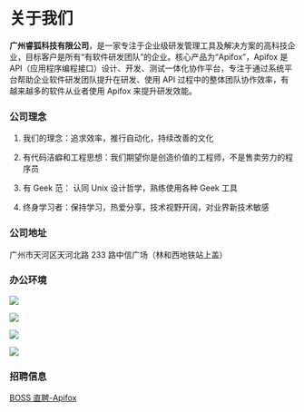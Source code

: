 # 关于我们

**广州睿狐科技有限公司**，是一家专注于企业级研发管理工具及解决方案的高科技企业，目标客户是所有“有软件研发团队”的企业。核心产品为“Apifox”，Apifox 是 API（应用程序编程接口）设计、开发、测试一体化协作平台，专注于通过系统平台帮助企业软件研发团队提升在研发、使用 API 过程中的整体团队协作效率，有越来越多的软件从业者使用 Apifox 来提升研发效能。

### 公司理念

1. 我们的理念：追求效率，推行自动化，持续改善的文化

1. 有代码洁癖和工程思想：我们期望你是创造价值的工程师，不是售卖劳力的程序员

1. 有 Geek 范： 认同 Unix 设计哲学，熟练使用各种 Geek 工具

1. 终身学习者：保持学习，热爱分享，技术视野开阔，对业界新技术敏感

### 公司地址

广州市天河区天河北路 233 路中信广场（林和西地铁站上盖）

### 办公环境

![](https://cdn3.apifox.cn/www/assets/image/jobs/apifox-office-1.jpg)

![](https://cdn3.apifox.cn/www/assets/image/jobs/apifox-office-2.jpg)

![](https://cdn3.apifox.cn/www/assets/image/jobs/apifox-office-3.jpg)

![](https://cdn3.apifox.cn/www/assets/image/jobs/apifox-office-4.jpg)

### 招聘信息

[BOSS 直聘-Apifox](https://www.zhipin.com/gongsi/3a9a86a14574fc141nN439u-GFY~.html?ka=search_rcmd_company_name_3a9a86a14574fc141nN439u-GFY~_custompage)
